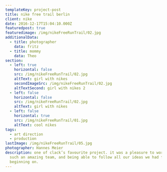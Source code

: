 ```yaml
---
templateKey: project-post
title: nike free trail berlin
client: nike
date: 2016-12-17T15:04:10.000Z
featuredpost: true
featuredimage: /img/nikeFreeRunTrail/02.jpg
additionalData:
  - title: photographer
    data: fritz
  - title: mommy
    data: Theo
section:
  - left: true
    horizontal: false
    src: /img/nikeFreeRunTrail/02.jpg
    altText: girl with nikes
    secondImageSrc: /img/nikeFreeRunTrail/02.jpg
    altTextSecond: girl with nikes 2
  - left: false
    horizontal: false
    src: /img/nikeFreeRunTrail/02.jpg
    altText: girl with nikes
  - left: false
    horizontal: true
    src: /img/nikeFreeRunTrail/01.jpg
    altText: cool nikes
tags:
  - art direction
  - production
lastImage: /img/nikeFreeRunTrail/05.jpg
photographer: Hannes Meier
description: one of clack’s favourite project. it was a pleasure to work with
  such an amazing team, and being able to follow all our ideas we had from the
  beginning on.
---
```

